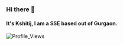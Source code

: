 ### Hi there 👋

#### It's Kshitij, I am a SSE based out of Gurgaon.

![Profile_Views](https://guxte6x7nmrvjezwz7dr3bimne0cqchs.lambda-url.ap-south-1.on.aws/)
<!--
**kshtj24/kshtj24** is a ✨ _special_ ✨ repository because its `README.md` (this file) appears on your GitHub profile.

Here are some ideas to get you started:

- 🔭 I’m currently working on ...
- 🌱 I’m currently learning ...
- 👯 I’m looking to collaborate on ...
- 🤔 I’m looking for help with ...
- 💬 Ask me about ...
- 📫 How to reach me: ...
- 😄 Pronouns: ...
- ⚡ Fun fact: ...
-->



